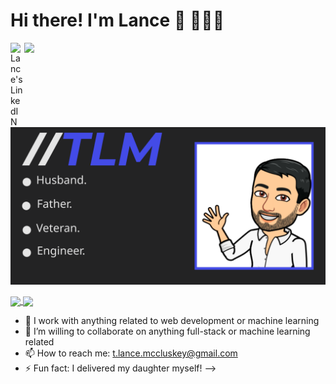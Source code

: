 # Hi there! I'm Lance 👋 👨🏻‍💻 
<a href="https://www.linkedin.com/in/t-lance-mccluskey/">
  <img align="left" alt="Lance's LinkedIN" width="22px" src="https://raw.githubusercontent.com/peterthehan/peterthehan/master/assets/linkedin.svg" />
</a>

![](https://visitor-badge.glitch.me/badge?page_id=lancemccluskey.lancemccluskey)

![alt text](https://github.com/lancemccluskey/lancemccluskey/blob/main/lance-readme.svg)

<a href="https://github.com/anuraghazra/github-readme-stats">
  <img align="center" src="https://github-readme-stats.vercel.app/api/?username=lancemccluskey&count_private=true&show_icons=true&theme=algolia" />
</a>
<a href="https://github.com/anuraghazra/convoychat">
  <img align="center" src="https://github-readme-stats.vercel.app/api/top-langs/?username=lancemccluskey&layout=compact&theme=algolia&langs_count=7" />
</a>

- 🔭 I work with anything related to web development or machine learning
- 👯 I’m willing to collaborate on anything full-stack or machine learning related
- 📫 How to reach me: t.lance.mccluskey@gmail.com
- ⚡ Fun fact: I delivered my daughter myself!
-->
